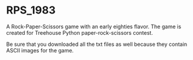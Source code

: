 RPS_1983
========

A Rock-Paper-Scissors game with  an early eighties flavor. The game
is created for Treehouse Python paper-rock-scissors contest.

Be sure that you downloaded all the txt files as well because they contain 
ASCII images for the game.
